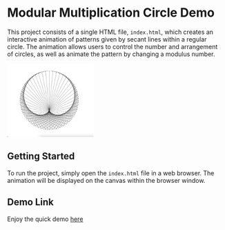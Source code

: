 # Modular Multiplication Circle Demo

This project consists of a single HTML file, `index.html`, which creates an interactive animation of patterns given by secant lines within a regular circle. The animation allows users to control the number and arrangement of circles, as well as animate the pattern by changing a modulus number.

<img src="screenshot.png" alt="Circle screenshot" style="width: 200px;"/>

## Getting Started

To run the project, simply open the `index.html` file in a web browser. The animation will be displayed on the canvas within the browser window.

## Demo Link	

Enjoy the quick demo [here](https://rawgit.com/johnlk/modMultiplicationCircle/master/demo.html)
